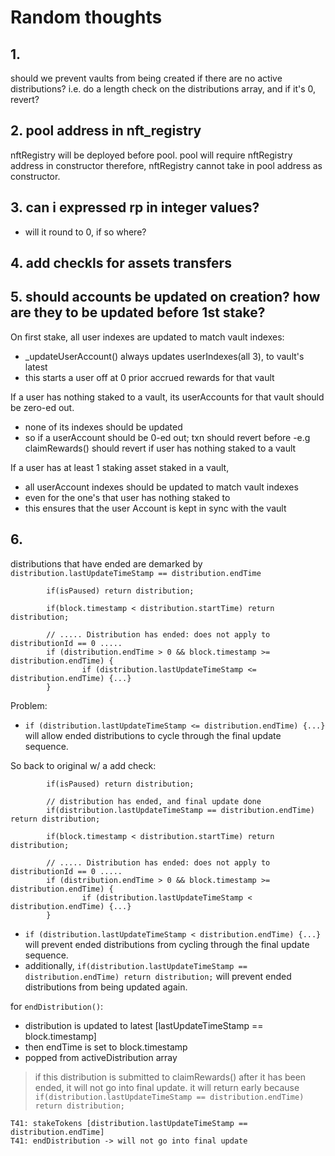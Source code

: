 # Random thoughts

## 1. 

should we prevent vaults from being created if there are no active distributions?
i.e. do a length check on the distributions array, and if it's 0, revert?

## 2. pool address in nft_registry

nftRegistry will be deployed before pool.
pool will require nftRegistry address in constructor
therefore, nftRegistry cannot take in pool address as constructor.

## 3. can i expressed rp in integer values?

- will it round to 0, if so where?

## 4. add checkls for assets transfers

## 5. should accounts be updated on creation? how are they to be updated before 1st stake?

On first stake, all user indexes are updated to match vault indexes:
- _updateUserAccount() always updates userIndexes(all 3), to vault's latest
- this starts a user off at 0 prior accrued rewards for that vault

If a user has nothing staked to a vault, its userAccounts for that vault should be zero-ed out.
- none of its indexes should be updated
- so if a userAccount should be 0-ed out; txn should revert before
-e.g claimRewards() should revert if user has nothing staked to a vault

If a user has at least 1 staking asset staked in a vault,
- all userAccount indexes should be updated to match vault indexes
- even for the one's that user has nothing staked to
- this ensures that the user Account is kept in sync with the vault


## 6. 
distributions that have ended are demarked by `distribution.lastUpdateTimeStamp == distribution.endTime`

```solidity        
        if(isPaused) return distribution;
        
        if(block.timestamp < distribution.startTime) return distribution;

        // ..... Distribution has ended: does not apply to distributionId == 0 .....
        if (distribution.endTime > 0 && block.timestamp >= distribution.endTime) {
                if (distribution.lastUpdateTimeStamp <= distribution.endTime) {...}
        }
```

Problem:
- `if (distribution.lastUpdateTimeStamp <= distribution.endTime) {...}` will allow ended distributions to cycle through the final update sequence.


So back to original w/ a add check:

```solidity        
        if(isPaused) return distribution;

        // distribution has ended, and final update done
        if(distribution.lastUpdateTimeStamp == distribution.endTime) return distribution;

        if(block.timestamp < distribution.startTime) return distribution;

        // ..... Distribution has ended: does not apply to distributionId == 0 .....
        if (distribution.endTime > 0 && block.timestamp >= distribution.endTime) {
                if (distribution.lastUpdateTimeStamp < distribution.endTime) {...}
        }
```

- `if (distribution.lastUpdateTimeStamp < distribution.endTime) {...}` will prevent ended distributions from cycling through the final update sequence.
- additionally, `if(distribution.lastUpdateTimeStamp == distribution.endTime) return distribution;` will prevent ended distributions from being updated again.

for `endDistribution()`:

- distribution is updated to latest [lastUpdateTimeStamp == block.timestamp]
- then endTime is set to block.timestamp
- popped from activeDistribution array

> if this distribution is submitted to claimRewards() after it has been ended, it will not go into final update.
> it will return early because `if(distribution.lastUpdateTimeStamp == distribution.endTime) return distribution;`

```
T41: stakeTokens [distribution.lastUpdateTimeStamp == distribution.endTime]
T41: endDistribution -> will not go into final update
```